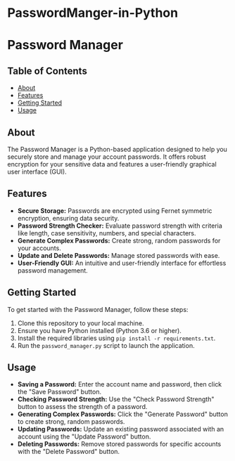 # PasswordManger-in-Python
# Password Manager


## Table of Contents

- [About](#about)
- [Features](#features)
- [Getting Started](#getting-started)
- [Usage](#usage)
## About

The Password Manager is a Python-based application designed to help you securely store and manage your account passwords. It offers robust encryption for your sensitive data and features a user-friendly graphical user interface (GUI).

## Features

- **Secure Storage:** Passwords are encrypted using Fernet symmetric encryption, ensuring data security.
- **Password Strength Checker:** Evaluate password strength with criteria like length, case sensitivity, numbers, and special characters.
- **Generate Complex Passwords:** Create strong, random passwords for your accounts.
- **Update and Delete Passwords:** Manage stored passwords with ease.
- **User-Friendly GUI:** An intuitive and user-friendly interface for effortless password management.

## Getting Started

To get started with the Password Manager, follow these steps:

1. Clone this repository to your local machine.
2. Ensure you have Python installed (Python 3.6 or higher).
3. Install the required libraries using `pip install -r requirements.txt`.
4. Run the `password_manager.py` script to launch the application.

## Usage

- **Saving a Password:** Enter the account name and password, then click the "Save Password" button.
- **Checking Password Strength:** Use the "Check Password Strength" button to assess the strength of a password.
- **Generating Complex Passwords:** Click the "Generate Password" button to create strong, random passwords.
- **Updating Passwords:** Update an existing password associated with an account using the "Update Password" button.
- **Deleting Passwords:** Remove stored passwords for specific accounts with the "Delete Password" button.


